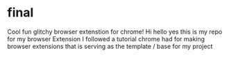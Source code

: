 # final
Cool fun glitchy browser extenstion for chrome!
Hi hello yes this is my repo for my browser Extension
I followed a tutorial chrome had for making browser extensions that is serving as the template / base for my project
